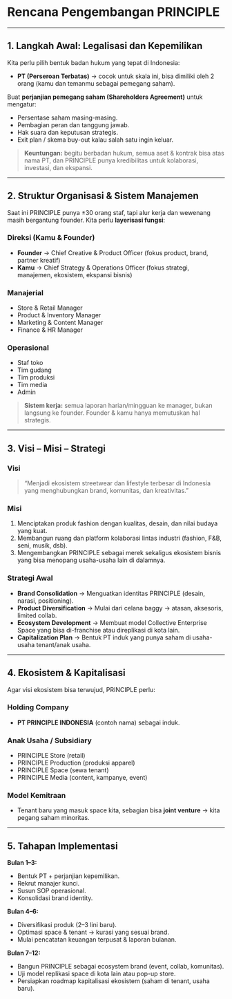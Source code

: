# Rencana Pengembangan PRINCIPLE

---

## 1. Langkah Awal: Legalisasi dan Kepemilikan

Kita perlu pilih bentuk badan hukum yang tepat di Indonesia:

- **PT (Perseroan Terbatas)** → cocok untuk skala ini, bisa dimiliki oleh 2 orang (kamu dan temanmu sebagai pemegang saham).

Buat **perjanjian pemegang saham (Shareholders Agreement)** untuk mengatur:

- Persentase saham masing-masing.
- Pembagian peran dan tanggung jawab.
- Hak suara dan keputusan strategis.
- Exit plan / skema buy-out kalau salah satu ingin keluar.

> **Keuntungan:** begitu berbadan hukum, semua aset & kontrak bisa atas nama PT, dan PRINCIPLE punya kredibilitas untuk kolaborasi, investasi, dan ekspansi.

---

## 2. Struktur Organisasi & Sistem Manajemen

Saat ini PRINCIPLE punya ±30 orang staf, tapi alur kerja dan wewenang masih bergantung founder. Kita perlu **layerisasi fungsi**:

### Direksi (Kamu & Founder)
- **Founder** → Chief Creative & Product Officer (fokus product, brand, partner kreatif)
- **Kamu** → Chief Strategy & Operations Officer (fokus strategi, manajemen, ekosistem, ekspansi bisnis)

### Manajerial
- Store & Retail Manager
- Product & Inventory Manager
- Marketing & Content Manager
- Finance & HR Manager

### Operasional
- Staf toko
- Tim gudang
- Tim produksi
- Tim media
- Admin

> **Sistem kerja:** semua laporan harian/mingguan ke manager, bukan langsung ke founder. Founder & kamu hanya memutuskan hal strategis.

---

## 3. Visi – Misi – Strategi

### Visi
> “Menjadi ekosistem streetwear dan lifestyle terbesar di Indonesia yang menghubungkan brand, komunitas, dan kreativitas.”

### Misi
1. Menciptakan produk fashion dengan kualitas, desain, dan nilai budaya yang kuat.
2. Membangun ruang dan platform kolaborasi lintas industri (fashion, F&B, seni, musik, dsb).
3. Mengembangkan PRINCIPLE sebagai merek sekaligus ekosistem bisnis yang bisa menopang usaha-usaha lain di dalamnya.

### Strategi Awal
- **Brand Consolidation** → Menguatkan identitas PRINCIPLE (desain, narasi, positioning).
- **Product Diversification** → Mulai dari celana baggy → atasan, aksesoris, limited collab.
- **Ecosystem Development** → Membuat model Collective Enterprise Space yang bisa di-franchise atau direplikasi di kota lain.
- **Capitalization Plan** → Bentuk PT induk yang punya saham di usaha-usaha tenant/anak usaha.

---

## 4. Ekosistem & Kapitalisasi

Agar visi ekosistem bisa terwujud, PRINCIPLE perlu:

### Holding Company
- **PT PRINCIPLE INDONESIA** (contoh nama) sebagai induk.

### Anak Usaha / Subsidiary
- PRINCIPLE Store (retail)
- PRINCIPLE Production (produksi apparel)
- PRINCIPLE Space (sewa tenant)
- PRINCIPLE Media (content, kampanye, event)

### Model Kemitraan
- Tenant baru yang masuk space kita, sebagian bisa **joint venture** → kita pegang saham minoritas.

---

## 5. Tahapan Implementasi

**Bulan 1–3:**
- Bentuk PT + perjanjian kepemilikan.
- Rekrut manajer kunci.
- Susun SOP operasional.
- Konsolidasi brand identity.

**Bulan 4–6:**
- Diversifikasi produk (2–3 lini baru).
- Optimasi space & tenant → kurasi yang sesuai brand.
- Mulai pencatatan keuangan terpusat & laporan bulanan.

**Bulan 7–12:**
- Bangun PRINCIPLE sebagai ecosystem brand (event, collab, komunitas).
- Uji model replikasi space di kota lain atau pop-up store.
- Persiapkan roadmap kapitalisasi ekosistem (saham di tenant, usaha baru).
